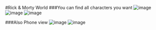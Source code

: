 #Rick & Morty World
###You can find all characters you want
![image](https://user-images.githubusercontent.com/85903361/225171547-e8b2e73e-8d1d-4ede-b98e-b59a08ee3f21.png)
![image](https://user-images.githubusercontent.com/85903361/225171566-5359d9e2-a9f3-4b0a-a9e5-0fbea96ae8cc.png)
![image](https://user-images.githubusercontent.com/85903361/225171699-b0b7e97b-6fb5-48f1-bbf5-46baa4856d8a.png)

###Also Phone view
![image](https://user-images.githubusercontent.com/85903361/225171656-aaa8abd0-ec88-45aa-910e-d41a71bb75ca.png)
![image](https://user-images.githubusercontent.com/85903361/225171680-76d2dca4-b5a7-4eef-b311-323e460ee2d3.png)

###
